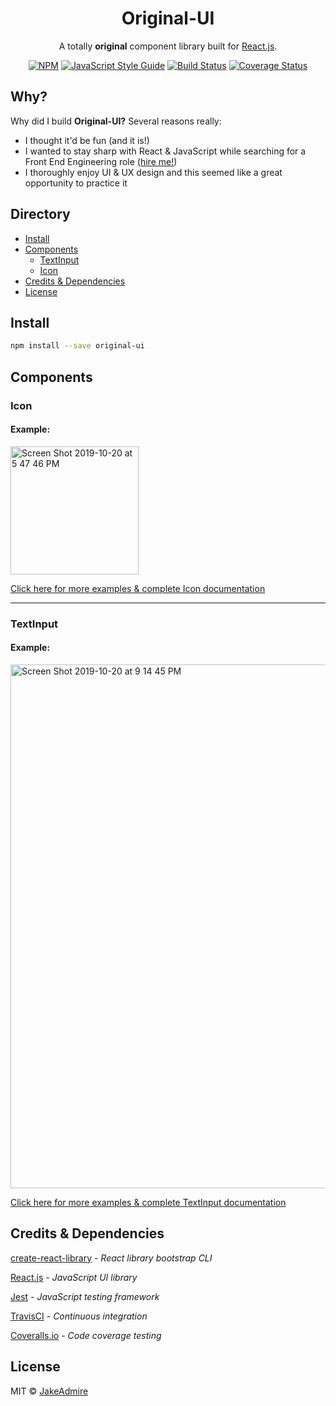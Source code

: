 <h1 align="center">Original-UI</h1>

<div align="center">

A totally **original** component library built for [React.js](http://reactjs.org/).

[![NPM](https://img.shields.io/npm/v/original-ui.svg)](https://www.npmjs.com/package/original-ui)
[![JavaScript Style Guide](https://img.shields.io/badge/code_style-standard-brightgreen.svg)](https://standardjs.com)
[![Build Status](https://travis-ci.org/JakeAdmire/original-ui.svg?branch=master)](https://travis-ci.org/JakeAdmire/original-ui)
[![Coverage Status](https://coveralls.io/repos/github/JakeAdmire/Original-UI/badge.svg?branch=master)](https://coveralls.io/github/JakeAdmire/Original-UI?branch=master)
</div>

## Why?
Why did I build **Original-UI?** Several reasons really: 
- I thought it'd be fun (and it is!)
- I wanted to stay sharp with React & JavaScript while searching for a Front End Engineering role ([hire me!](https://www.linkedin.com/in/jakeadmire/))
- I thoroughly enjoy UI & UX design and this seemed like a great opportunity to practice it

## Directory

- [Install](#install)
- [Components](#components)
	- [TextInput](#textinput)
	- [Icon](#icon)
- [Credits & Dependencies](#credits-&-dependencies)
- [License](#license)

## Install

```bash
npm install --save original-ui
```

## Components

### Icon

#### Example:

<img  width="205"  alt="Screen Shot 2019-10-20 at 5 47 46 PM"  src="https://user-images.githubusercontent.com/44077214/67168473-22574500-f362-11e9-8c02-961901f03072.png">

[Click here for more examples & complete Icon documentation](https://github.com/JakeAdmire/Original-UI/tree/master/src/components/Icon)

---

### TextInput

#### Example:

<img  width="838"  alt="Screen Shot 2019-10-20 at 9 14 45 PM"  src="https://user-images.githubusercontent.com/44077214/67174278-b931fa80-f37e-11e9-8e9c-fe374a3642cb.png">

[Click here for more examples & complete TextInput documentation](https://github.com/JakeAdmire/Original-UI/tree/master/src/components/TextInput)

## Credits & Dependencies

[create-react-library](https://www.npmjs.com/package/create-react-library) *- React library bootstrap CLI*

[React.js](https://reactjs.org/) *- JavaScript UI library*

[Jest](https://jestjs.io/) *- JavaScript testing framework*

[TravisCI](https://travis-ci.org/) *- Continuous integration*

[Coveralls.io](https://coveralls.io/) *- Code coverage testing*

## License

MIT © [JakeAdmire](https://github.com/JakeAdmire)
